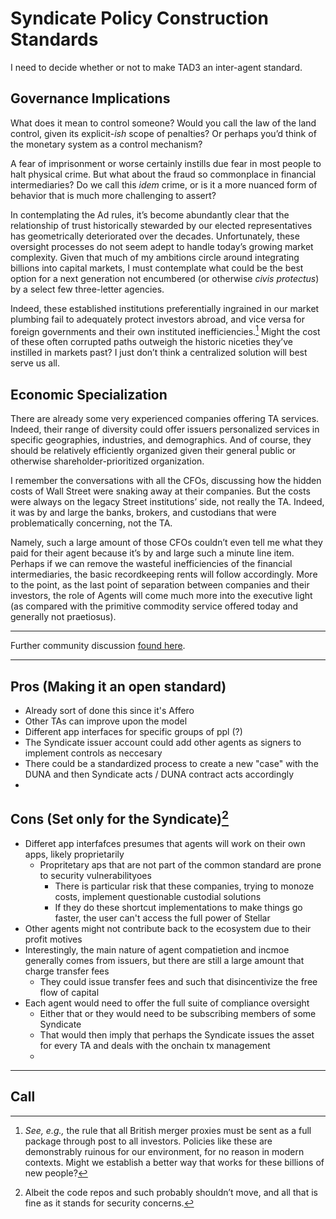 # Syndicate Policy Construction Standards

I need to decide whether or not to make TAD3 an inter-agent standard.

## Governance Implications

What does it mean to control someone? Would you call the law of the land control, given its explicit-_ish_ scope of penalties? Or perhaps you’d think of the monetary system as a control mechanism?

A fear of imprisonment or worse certainly instills due fear in most people to halt physical crime. But what about the fraud so commonplace in financial intermediaries? Do we call this _idem_ crime, or is it a more nuanced form of behavior that is much more challenging to assert?

In contemplating the Ad rules, it’s become abundantly clear that the relationship of trust historically stewarded by our elected representatives has geometrically deteriorated over the decades. Unfortunately, these oversight processes do not seem adept to handle today’s growing market complexity. Given that much of my ambitions circle around integrating billions into capital markets, I must contemplate what could be the best option for a next generation not encumbered (or otherwise _civis protectus_) by a select few three-letter agencies.

Indeed, these established institutions preferentially ingrained in our market plumbing fail to adequately protect investors abroad, and vice versa for foreign governments and their own instituted inefficiencies.[^xml] Might the cost of these often corrupted paths outweigh the historic niceties they’ve instilled in markets past? I just don’t think a centralized solution will best serve us all.

[^xml]: _See, e.g.,_ the rule that all British merger proxies must be sent as a full package through post to all investors. Policies like these are demonstrably ruinous for our environment, for no reason in modern contexts. Might we establish a better way that works for these billions of new people?

## Economic Specialization

There are already some very experienced companies offering TA services. Indeed, their range of diversity could offer issuers personalized services in specific geographies, industries, and demographics. And of course, they should be relatively efficiently organized given their general public or otherwise shareholder-prioritized organization.

I remember the conversations with all the CFOs, discussing how the hidden costs of Wall Street were snaking away at their companies. But the costs were always on the legacy Street institutions’ side, not really the TA. Indeed, it was by and large the banks, brokers, and custodians that were problematically concerning, not the TA.

Namely, such a large amount of those CFOs couldn’t even tell me what they paid for their agent because it’s by and large such a minute line item. Perhaps if we can remove the wasteful inefficiencies of the financial intermediaries, the basic recordkeeping rents will follow accordingly. More to the point, as the last point of separation between companies and their investors, the role of Agents will come much more into the executive light (as compared with the primitive commodity service offered today and generally not praetiosus).

---

Further community discussion [found here](https://discord.com/channels/1102309240145707049/1262090967381577759/1309318677128020008).

---

## Pros (Making it an open standard)

- Already sort of done this since it's Affero
- Other TAs can improve upon the model
- Different app interfaces for specific groups of ppl (?)
- The Syndicate issuer account could add other agents as signers to implement controls as neccesary
- There could be a standardized process to create a new "case" with the DUNA and then Syndicate acts / DUNA contract acts accordingly
- 

## Cons (Set only for the Syndicate)[^code]

- Differet app interfafces presumes that agents will work on their own apps, likely proprietarily
  - Propritetary aps that are not part of the common standard are prone to security vulnerabilityoes
    - There is particular risk that these companies, trying to monoze costs, implement questionable custodial solutions
    - If they do these shortcut implementations to make things go faster, the user can't access the full power of Stellar
- Other agents might not contribute back to the ecosystem due to their profit motives
- Interestingly, the main nature of agent compatietion and incmoe generally comes from issuers, but there are still a large amount that charge transfer fees
  - They could issue transfer fees and such that disincentivize the free flow of capital
- Each agent would need to offer the full suite of compliance oversight
  - Either that or they would need to be subscribing members of some Syndicate
  - That would then imply that perhaps the Syndicate issues the asset for every TA and deals with the onchain tx management
  - 

---

## Call

[^code]: Albeit the code repos and such probably shouldn’t move, and all that is fine as it stands for security concerns. 
